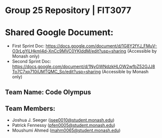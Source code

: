 # Group 25 Repository | FIT3077

# Shared Google Document:
- First Sprint Doc: https://docs.google.com/document/d/1G8Y2fYJ_FMuV-O3rLgYiLHkmI4d-XnCc9MVC0YKIddM/edit?usp=sharing (Accessible by Monash only) 
- Second Sprint Doc: https://docs.google.com/document/d/1NyGWNdzkHLOW2wfbZ52GJJ8To7C7xp710iUMTQMC_So/edit?usp=sharing (Accessible by Monash only)
## Team Name: Code Olympus


## Team Members:
- Joshua J. Seeger (jsee0010@student.monash.edu)
- Patrick Fennessy (pfen0005@student.monash.edu)
- Moushumi Ahmed (mahm0065@student.monash.edu)
